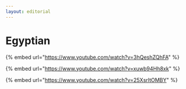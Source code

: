 ```yaml
---
layout: editorial
---
```


# Egyptian

{% embed url="https://www.youtube.com/watch?v=3hQeshZQhFA" %}

{% embed url="https://www.youtube.com/watch?v=xuwb94Hh8xk" %}

{% embed url="https://www.youtube.com/watch?v=25XsrltOMBY" %}

